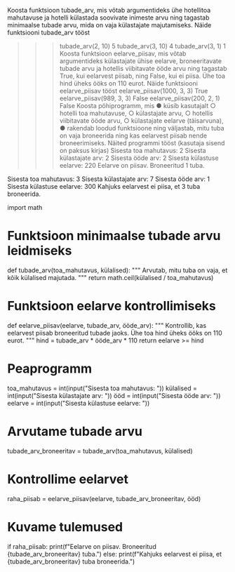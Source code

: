 Koosta funktsioon tubade_arv, mis võtab argumentideks ühe hotellitoa mahutavuse ja hotelli
külastada soovivate inimeste arvu ning tagastab minimaalse tubade arvu, mida on vaja külastajate
majutamiseks.
Näide funktsiooni tubade_arv tööst
>>> tubade_arv(2, 10)
5
>>> tubade_arv(3, 10)
4
>>> tubade_arv(3, 1)
1
Koosta funktsioon eelarve_piisav, mis võtab argumentideks külastajate ühise eelarve,
broneeritavate tubade arvu ja hotellis viibitavate ööde arvu ning tagastab True, kui eelarvest
piisab, ning False, kui ei piisa. Ühe toa hind üheks ööks on 110 eurot.
Näide funktsiooni eelarve_piisav tööst
>>> eelarve_piisav(1000, 3, 3)
True
>>> eelarve_piisav(989, 3, 3)
False
>>> eelarve_piisav(200, 2, 1)
False
Koosta põhiprogramm, mis
● küsib kasutajalt
○ hotelli toa mahutavuse,
○ külastajate arvu,
○ hotellis viibitavate ööde arvu,
○ külastajate eelarve (täisarvuna),
● rakendab loodud funktsioone ning väljastab, mitu tuba on vaja broneerida ning kas
eelarvest piisab nende broneerimiseks.
Näited programmi tööst (kasutaja sisend on paksus kirjas)
Sisesta toa mahutavus: 2
Sisesta külastajate arv: 2
Sisesta ööde arv: 2
Sisesta külastuse eelarve: 220
Eelarve on piisav. Broneeritud 1 tuba.

Sisesta toa mahutavus: 3
Sisesta külastajate arv: 7
Sisesta ööde arv: 1
Sisesta külastuse eelarve: 300
Kahjuks eelarvest ei piisa, et 3 tuba broneerida.

import math

# Funktsioon minimaalse tubade arvu leidmiseks
def tubade_arv(toa_mahutavus, külalised):
    """
    Arvutab, mitu tuba on vaja, et kõik külalised majutada.
    """
    return math.ceil(külalised / toa_mahutavus)

# Funktsioon eelarve kontrollimiseks
def eelarve_piisav(eelarve, tubade_arv, ööde_arv):
    """
    Kontrollib, kas eelarvest piisab broneeritud tubade jaoks.
    Ühe toa hind üheks ööks on 110 eurot.
    """
    hind = tubade_arv * ööde_arv * 110
    return eelarve >= hind

# Peaprogramm
toa_mahutavus = int(input("Sisesta toa mahutavus: "))
külalised = int(input("Sisesta külastajate arv: "))
ööd = int(input("Sisesta ööde arv: "))
eelarve = int(input("Sisesta külastuse eelarve: "))

# Arvutame tubade arvu
tubade_arv_broneeritav = tubade_arv(toa_mahutavus, külalised)

# Kontrollime eelarvet
raha_piisab = eelarve_piisav(eelarve, tubade_arv_broneeritav, ööd)

# Kuvame tulemused
if raha_piisab:
    print(f"Eelarve on piisav. Broneeritud {tubade_arv_broneeritav} tuba.")
else:
    print(f"Kahjuks eelarvest ei piisa, et {tubade_arv_broneeritav} tuba broneerida.")




